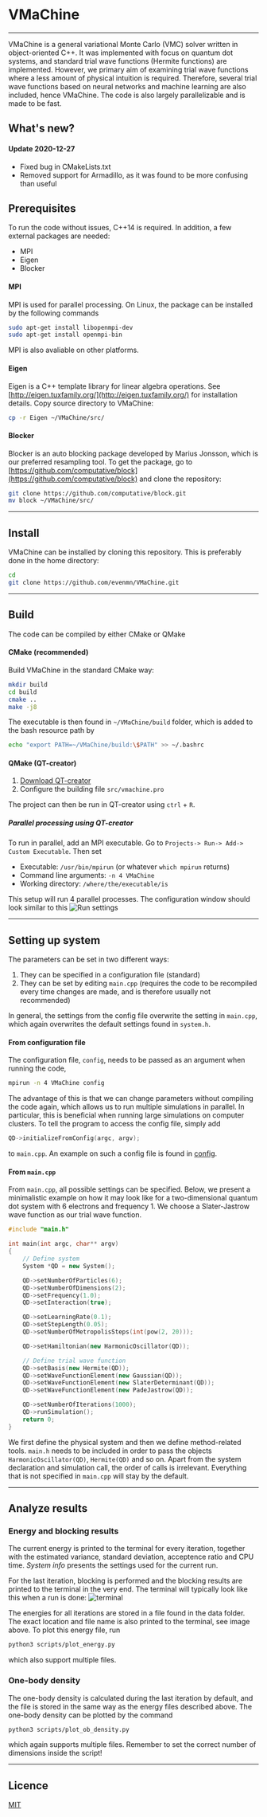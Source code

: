 # VMaChine
----------------------
VMaChine is a general variational Monte Carlo (VMC) solver written in object-oriented C++. It was implemented with focus on quantum dot systems, and standard trial wave functions (Hermite functions) are implemented. However, we primary aim of examining trial wave functions where a less amount of physical intuition is required. Therefore, several trial wave functions based on neural networks and machine learning are also included, hence VMaChine. The code is also largely parallelizable and is made to be fast.

## What's new?

#### Update 2020-12-27
- Fixed bug in CMakeLists.txt
- Removed support for Armadillo, as it was found to be more confusing than useful


## Prerequisites
To run the code without issues, C++14 is required. In addition, a few external packages are needed:
- MPI
- Eigen
- Blocker

#### MPI
MPI is used for parallel processing. On Linux, the package can be installed by the following commands
```bash
sudo apt-get install libopenmpi-dev
sudo apt-get install openmpi-bin
```
MPI is also avaliable on other platforms.

#### Eigen
Eigen is a C++ template library for linear algebra operations. See
[http://eigen.tuxfamily.org/](http://eigen.tuxfamily.org/) for installation details. Copy source directory to VMaChine:

```bash
cp -r Eigen ~/VMaChine/src/
```

#### Blocker
Blocker is an auto blocking package developed by Marius Jonsson, which is our preferred resampling tool. To get the package, go to [https://github.com/computative/block](https://github.com/computative/block) and clone the repository:

```bash
git clone https://github.com/computative/block.git
mv block ~/VMaChine/src/
```
-------------------

## Install
VMaChine can be installed by cloning this repository. This is preferably done in the home directory:
```bash
cd
git clone https://github.com/evenmn/VMaChine.git
```

-------------------

## Build
The code can be compiled by either CMake or QMake

#### CMake (recommended)
Build VMaChine in the standard CMake way:
```bash
mkdir build
cd build
cmake ..
make -j8
```
The executable is then found in ```~/VMaChine/build``` folder, which is added to the bash resource path by
```bash
echo "export PATH=~/VMaChine/build:\$PATH" >> ~/.bashrc
```

#### QMake (QT-creator)
1. [Download QT-creator](https://www.qt.io/download-qt-installer?hsCtaTracking=9f6a2170-a938-42df-a8e2-a9f0b1d6cdce%7C6cb0de4f-9bb5-4778-ab02-bfb62735f3e5)
2. Configure the building file ```src/vmachine.pro```

The project can then be run in QT-creator using ```ctrl``` + ```R```.

##### Parallel processing using QT-creator
To run in parallel,  add an MPI executable. Go to ```Projects-> Run-> Add-> Custom Executable```. Then set
- Executable: ```/usr/bin/mpirun``` (or whatever ```which mpirun``` returns)
- Command line arguments: ```-n 4 VMaChine```
- Working directory: ```/where/the/executable/is```

This setup will run 4 parallel processes. The configuration window should look similar to this
![Run settings](screenshots/run_settings.png)

-------------------

## Setting up system
The parameters can be set in two different ways:

1. They can be specified in a configuration file (standard)
2. They can be set by editing ```main.cpp``` (requires the code to be recompiled every time changes are made, and is therefore usually not recommended)

In general, the settings from the config file overwrite the setting in ```main.cpp```, which again overwrites the default settings found in ```system.h```.

#### From configuration file
The configuration file, ```config```, needs to be passed as an argument when running the code,
```bash
mpirun -n 4 VMaChine config
```
The advantage of this is that we can change parameters without compiling the code again, which allows us to run multiple simulations in parallel. In particular, this is beneficial when running large simulations on computer clusters. To tell the program to access the config file, simply add
```c++
QD->initializeFromConfig(argc, argv);
```
to ```main.cpp```. An example on such a config file is found in [config](config).


#### From ```main.cpp```
From ```main.cpp```, all possible settings can be specified. Below, we present a minimalistic example on how it may look like for a two-dimensional quantum dot system with 6 electrons and frequency 1. We choose a Slater-Jastrow wave function as our trial wave function.
``` c++
#include "main.h"

int main(int argc, char** argv)
{
    // Define system
    System *QD = new System();

    QD->setNumberOfParticles(6);
    QD->setNumberOfDimensions(2);
    QD->setFrequency(1.0);
    QD->setInteraction(true);

    QD->setLearningRate(0.1);
    QD->setStepLength(0.05);
    QD->setNumberOfMetropolisSteps(int(pow(2, 20)));

    QD->setHamiltonian(new HarmonicOscillator(QD));

    // Define trial wave function
    QD->setBasis(new Hermite(QD));
    QD->setWaveFunctionElement(new Gaussian(QD));
    QD->setWaveFunctionElement(new SlaterDeterminant(QD));
    QD->setWaveFunctionElement(new PadeJastrow(QD));

    QD->setNumberOfIterations(1000);
    QD->runSimulation();
    return 0;
}
```
We first define the physical system and then we define method-related tools. ```main.h``` needs to be included in order to pass the objects ```HarmonicOscillator(QD)```, ```Hermite(QD)``` and so on. Apart from the system declaration and simulation call, the order of calls is irrelevant. Everything that is not specified in ```main.cpp``` will stay by the default.

-------------------

## Analyze results
### Energy and blocking results
The current energy is printed to the terminal for every iteration, together with the estimated variance, standard deviation, acceptence ratio and CPU time. _System info_ presents the settings used for the current run.

For the last iteration, blocking is performed and the blocking results are printed to the terminal in the very end. The terminal will typically look like this when a run is done:
![terminal](screenshots/screenshot_terminal.png)

The energies for all iterations are stored in a file found in the data folder. The exact location and file name is also printed to the terminal, see image above. To plot this energy file, run
```bash
python3 scripts/plot_energy.py
```
which also support multiple files.

### One-body density
The one-body density is calculated during the last iteration by default, and the file is stored in the same way as the energy files described above. The one-body density can be plotted by the command
```bash
python3 scripts/plot_ob_density.py
```
which again supports multiple files. Remember to set the correct number of dimensions inside the script!

-------------------

## Licence
[MIT](https://choosealicense.com/licenses/mit/)
